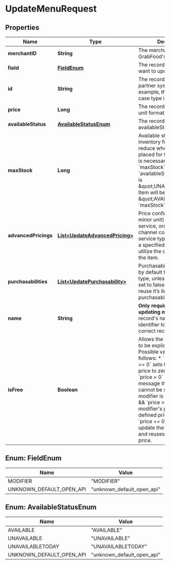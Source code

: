 

# UpdateMenuRequest


## Properties

| Name | Type | Description | Notes |
|------------ | ------------- | ------------- | -------------|
|**merchantID** | **String** | The merchant&#39;s ID that is in GrabFood&#39;s database. |  |
|**field** | [**FieldEnum**](#FieldEnum) | The record type that you want to update. |  |
|**id** | **String** | The record&#39;s ID on the partner system. For example, the modifier id in case type is MODIFIER. |  |
|**price** | **Long** | The record&#39;s price in minor unit format. |  [optional] |
|**availableStatus** | [**AvailableStatusEnum**](#AvailableStatusEnum) | The record&#39;s availableStatus. |  [optional] |
|**maxStock** | **Long** | Available stocks under inventory for this item. Auto reduce when there is order placed for this item.  Note: It is necessary to set &#x60;maxStock&#x60; to 0 if the &#x60;availableStatus&#x60; of the item is \&quot;UNAVAILABLE\&quot;. Item will be set to \&quot;AVAILABLE\&quot; if &#x60;maxStock&#x60; &gt; 0.  |  [optional] |
|**advancedPricings** | [**List&lt;UpdateAdvancedPricing&gt;**](UpdateAdvancedPricing.md) | Price configuration (in minor unit) for different service, order type and channel combination. If a service type does not have a specified price, it will utilize the default price of the item.  |  [optional] |
|**purchasabilities** | [**List&lt;UpdatePurchasability&gt;**](UpdatePurchasability.md) | Purchasability is set to true by default for all service type, unless it is explicitly set to false. Modifier will reuse it’s item’s purchasability.  |  [optional] |
|**name** | **String** | **Only required when updating modifiers.** The record&#39;s name. Used as identifier to locate the correct record. |  |
|**isFree** | **Boolean** | Allows the modifier&#39;s price to be explicitly set as zero. Possible values are as follows:   * &#x60;isFree&#x60; &amp;&amp; &#x60;price &#x3D;&#x3D; 0&#x60; sets the modifier&#39;s price to zero.   * &#x60;isFree&#x60; &amp;&amp; &#x60;price &gt; 0&#x60; returns an error message that \&quot;price cannot be set to &gt; 0, if modifier is free”.   * &#x60;!isFree&#x60; &amp;&amp; &#x60;price &gt; 0&#x60; sets the modifier&#39;s price to the defined price.   * &#x60;!isFree&#x60; &amp;&amp; &#x60;price &#x3D;&#x3D; 0&#x60; does not update the modifier&#39;s price and reuses the existing price.  |  [optional] |



## Enum: FieldEnum

| Name | Value |
|---- | -----|
| MODIFIER | &quot;MODIFIER&quot; |
| UNKNOWN_DEFAULT_OPEN_API | &quot;unknown_default_open_api&quot; |



## Enum: AvailableStatusEnum

| Name | Value |
|---- | -----|
| AVAILABLE | &quot;AVAILABLE&quot; |
| UNAVAILABLE | &quot;UNAVAILABLE&quot; |
| UNAVAILABLETODAY | &quot;UNAVAILABLETODAY&quot; |
| UNKNOWN_DEFAULT_OPEN_API | &quot;unknown_default_open_api&quot; |



